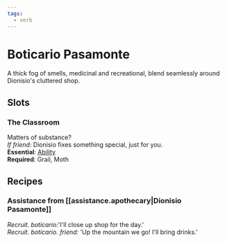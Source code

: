 ```yaml
---
tags:
  - verb
---
```

# Boticario Pasamonte
A thick fog of smells, medicinal and recreational, blend seamlessly around Dionisio's cluttered shop.
## Slots
### The Classroom
Matters of substance?<br>*If friend:* Dionisio fixes something special, just for you.<br>
**Essential**: [Ability](https://uadaf.theevilroot.xyz/rowenarium/element/ability)<br>
**Required**: Grail, Moth
## Recipes
### Assistance from [[assistance.apothecary|Dionisio Pasamonte]]
*Recruit. boticario:*'I'll close up shop for the day.'<br>
*Recruit. boticario. friend:* 'Up the mountain we go! I'll bring drinks.'
